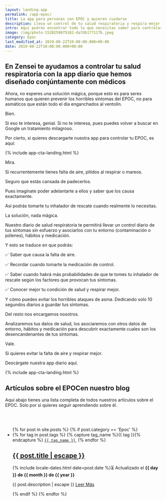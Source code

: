 ```yaml
---
layout: landing-app
permalink: /app-epoc/
title: La app para personas con EPOC y quieren cuidarse
description: Lleva un control de tu salud respiratoria y respira mejor sin esfuerzo.
intro: Aquí podrás encontrar todo lo que necesitas saber para controlar el EPOC. Que lo causa, cuales son sus síntomas, remedios y tratamiento para controlarlo.
image: /img/photo-1520259075182-da7db177117b.jpeg
category: Epoc
last_modified_at: 2019-08-22T10:00:00.000+00:00
date: 2019-08-22T10:00:00.000+00:00
---
```


## **En Zensei te ayudamos a controlar tu salud respiratoria con la app diario que hemos diseñado conjúntamente con médicos**

Ahora, no esperes una solución mágica, porque esto es para seres humanos que quieren prevenir los horribles síntomas del EPOC, no para asmáticos que están todo el día enganchados al ventolín.

Bien.

Si eso te interesa, genial. Si no te interesa, pues puedes volver a buscar en Google un tratamiento milagroso.

Por cierto, si quieres descargarte nuestra app para controlar tu EPOC, es aquí: 

{% include app-cta-landing.html %}

Mira.

Si recurrentemente tienes falta de aire, pitidos al respirar o mareos.

Seguro que estás cansada de padecerlos.

Pues imagínate poder adelantarte a ellos y saber que los causa exactamente.

Así podrás tomarte tu inhalador de rescate cuando realmente lo necesitas.

La solución, nada mágica. 

Nuestro diario de salud respiratoria te permitirá llevar un control diario de tus síntomas sin esfuerzo y asociarlos con tu entorno (contaminación o pólenes),
hábitos y medicación.

Y esto se traduce en que podrás:

✅ Saber que causa la falta de aire.

✅ Recordar cuando tomarte la medicación de control.

✅ Saber cuando habrá más probabilidades de que te tomes tu inhalador de rescate según los factores que provocan tus síntomas.

✅ Conocer mejor tu condición de salud y respirar mejor.

Y cómo puedes evitar los horribles ataques de asma. Dedicando solo 10 segundos diarios a guardar tus síntomas.

Del resto nos encargamos nosotros.

Analizaremos tus datos de salud, los asociaremos con otros datos de entorno, hábitos y medicación para descubrir exactamente cuales son los desencandenantes de tus síntomas.

Vale. 

Si quieres evitar la falta de aire y respirar mejor.

Descárgate nuestra app diario aquí.

{% include app-cta-landing.html %}

## **Artículos sobre el EPOCen nuestro blog**

Aquí abajo tienes una lista completa de todos nuestros artículos sobre el EPOC. Solo por si quieres seguir aprendiendo sobre él.

<br>
<br>
<div class="home">
  <ul class="post-list">
    {% for post in site.posts %}
      {% if post.category == 'Epoc' %}
      <li itemprop="blogPosts" itemscope itemtype="http://schema.org/BlogPosting">
        <span>
          {% for tag in post.tags %}
            {% capture tag_name %}{{ tag }}{% endcapture %}
            <a href="/tag/{{ tag_name }}"><code class="highligher-rouge shake"><nobr>{{ tag_name }}</nobr></code>&nbsp;</a>
          {% endfor %}
        </span>
        <h2>
          <a itemprop="url" href="{{ post.url | relative_url }}">
            <span class="post-title" itemprop="name headline">{{ post.title | escape }}</span>
          </a>
        </h2>
        <p>
          <!-- <span class="post-meta">Por {{ post.author }}</span> · -->
          <time class="post-meta" datetime="{{ post.date | date_to_xmlschema }}" itemprop="datePublished">{% include locale-dates.html date=post.date %}⏳ Actualizado el <b>{{ day }} de {{ month }} de {{ year }}</b></time>
        </p>
        <p itemprop="description">
          {{ post.description | escape }}
          <a href="{{ post.url | relative_url }}">
            Leer Más
          </a>
        </p>
        <img class="post-cover" src="{{post.img}}" alt="">
      </li>
      {% endif %}
    {% endfor %}
  </ul>
</div>